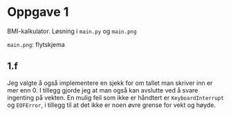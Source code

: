 # Oppgave 1

BMI-kalkulator. Løsning i `main.py` og `main.png`

`main.png`: flytskjema

## 1.f

Jeg valgte å også implementere en sjekk for om tallet man skriver inn er mer enn 0. I tillegg gjorde jeg at man også kan avslutte ved å svare ingenting på vekten. En mulig feil som ikke er håndtert er `KeyboardInterrupt` og `EOFError`, i tillegg til at det ikke er noen øvre grense for vekt og høyde.
